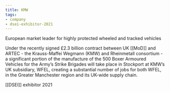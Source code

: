 ```yaml
---
title: KMW
tags:
- company
- dsei-exhibitor-2021
---
```

European market leader for highly protected wheeled and tracked vehicles

Under the recently signed £2.3 billion contract between UK [[MoD]] and ARTEC - the Krauss-Maffei Wegmann (KMW) and Rheinmetall consortium - a significant portion of the manufacture of the 500 Boxer Armoured Vehicles for the Army’s Strike Brigades will take place in Stockport at KMW’s UK subsidiary, WFEL, creating a substantial number of jobs for both WFEL, in the Greater Manchester region and its UK-wide supply chain.

[[DSEI]] exhibitor 2021